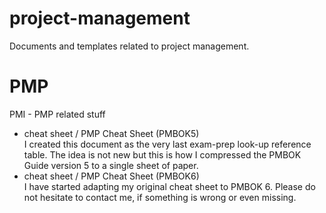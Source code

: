 # project-management

Documents and templates related to project management.

# PMP 

PMI - PMP related stuff

- cheat sheet / PMP Cheat Sheet (PMBOK5) \
	I created this document as the very last exam-prep 
	look-up reference table. 
	The idea is not new but this is how 
	I compressed the PMBOK Guide version 5 to a single sheet of paper.
- cheat sheet / PMP Cheat Sheet (PMBOK6) \
	I have started adapting my original cheat sheet to PMBOK 6.
	Please do not hesitate to contact me, 
	if something is wrong or even missing.
